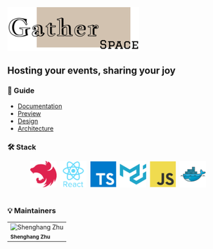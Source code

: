 <img src="https://raw.githubusercontent.com/zyhzsh/GatherSpace/main/doc/static/img/Logo.png" title="Logo" alt="Nest.Js" width="300" height="100"/>

## Hosting your events, sharing your joy

### :pushpin: Guide

- [Documentation](https://gather-space.vercel.app/docs/Introduction)
- [Preview]()
- [Design]()
- [Architecture]()

### :hammer_and_wrench: Stack

<div align=center>
  <img src="https://raw.githubusercontent.com/devicons/devicon/master/icons/nestjs/nestjs-plain.svg" title="Csharp" alt="Nest.Js" width="60" height="60"/>&nbsp;
  <img src="https://raw.githubusercontent.com/devicons/devicon/1119b9f84c0290e0f0b38982099a2bd027a48bf1/icons/react/react-original-wordmark.svg" title="React" alt="React" width="60" height="60"/>&nbsp;
  <img src="https://raw.githubusercontent.com/devicons/devicon/master/icons/typescript/typescript-plain.svg" title="TypeScript" alt="React" width="60" height="60"/>&nbsp;
  <img src="https://raw.githubusercontent.com/devicons/devicon/master/icons/materialui/materialui-plain.svg" title="MUI" alt="JavaScript" width="60" height="60"/>&nbsp;
  <img src="https://raw.githubusercontent.com/devicons/devicon/1119b9f84c0290e0f0b38982099a2bd027a48bf1/icons/javascript/javascript-original.svg" title="JavaScript" alt="JavaScript" width="60" height="60"/>&nbsp;
  <img src="https://raw.githubusercontent.com/devicons/devicon/1119b9f84c0290e0f0b38982099a2bd027a48bf1/icons/docker/docker-original.svg" title="Docker" alt="Docker" width="60" height="60"/>
</div>
<br/>

### :bulb: Maintainers

<table align=center>
  <tbody>
    <tr>
    <td align="left"><a><img src="https://avatars.githubusercontent.com/u/67240191?v=4" width="100px;" alt="Shenghang Zhu"/><br><sub><b>Shenghang Zhu</b></a></td>
    </tr>
  </tbody>
</table>

